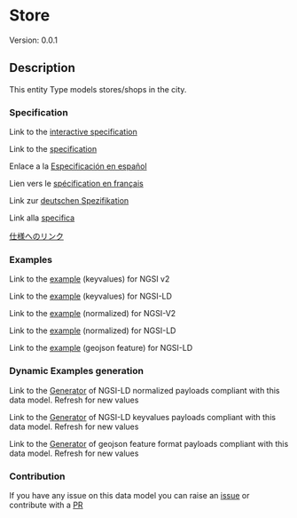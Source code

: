 # Store
Version: 0.0.1

## Description 

This entity Type models stores/shops in the city.
### Specification

Link to the [interactive specification](https://swagger.lab.fiware.org/?url=https://smart-data-models.github.io/dataModel.PointOfInterest/Store/swagger.yaml)

Link to the [specification](https://github.com/smart-data-models/dataModel.PointOfInterest/blob/master/Store/doc/spec.md)

Enlace a la [Especificación en español](https://github.com/smart-data-models/dataModel.PointOfInterest/blob/master/Store/doc/spec_ES.md)

Lien vers le [spécification en français](https://github.com/smart-data-models/dataModel.PointOfInterest/blob/master/Store/doc/spec_FR.md)

Link zur [deutschen Spezifikation](https://github.com/smart-data-models/dataModel.PointOfInterest/blob/master/Store/doc/spec_DE.md)

Link alla [specifica](https://github.com/smart-data-models/dataModel.PointOfInterest/blob/master/Store/doc/spec_IT.md)

[仕様へのリンク](https://github.com/smart-data-models/dataModel.PointOfInterest/blob/master/Store/doc/spec_JA.md)
### Examples

Link to the [example](https://smart-data-models.github.io/dataModel.PointOfInterest/Store/examples/example.json) (keyvalues) for NGSI v2

Link to the [example](https://smart-data-models.github.io/dataModel.PointOfInterest/Store/examples/example.jsonld) (keyvalues) for NGSI-LD

Link to the [example](https://smart-data-models.github.io/dataModel.PointOfInterest/Store/examples/example-normalized.json) (normalized) for NGSI-V2

Link to the [example](https://smart-data-models.github.io/dataModel.PointOfInterest/Store/examples/example-normalized.jsonld) (normalized) for NGSI-LD

Link to the [example](https://smart-data-models.github.io/dataModel.PointOfInterest/Store/examples/example-geojsonfeature.json) (geojson feature) for NGSI-LD
### Dynamic Examples generation

Link to the [Generator](https://smartdatamodels.org/extra/ngsi-ld_generator.php?schemaUrl=https://raw.githubusercontent.com/smart-data-models/dataModel.PointOfInterest/master/Store/schema.json&email=info@smartdatamodels.org) of NGSI-LD normalized payloads compliant with this data model. Refresh for new values

Link to the [Generator](https://smartdatamodels.org/extra/ngsi-ld_generator_keyvalues.php?schemaUrl=https://raw.githubusercontent.com/smart-data-models/dataModel.PointOfInterest/master/Store/schema.json&email=info@smartdatamodels.org) of NGSI-LD keyvalues payloads compliant with this data model. Refresh for new values

Link to the [Generator](https://smartdatamodels.org/extra/geojson_features_generator.php?schemaUrl=https://raw.githubusercontent.com/smart-data-models/dataModel.PointOfInterest/master/Store/schema.json&email=info@smartdatamodels.org) of geojson feature format payloads compliant with this data model. Refresh for new values
### Contribution

 If you have any issue on this data model you can raise an [issue](https://github.com/smart-data-models/dataModel.PointOfInterest/issues)  or contribute with a [PR](https://github.com/smart-data-models/dataModel.PointOfInterest/pulls)